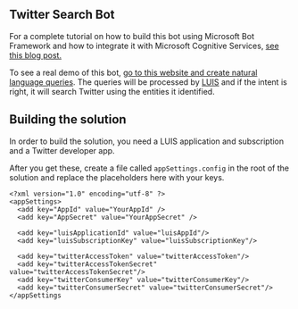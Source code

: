 Twitter Search Bot
--------------------------

For a complete tutorial on how to build this bot using Microsoft Bot Framework and how to integrate it with Microsoft Cognitive Services,  [see this blog post.](https://radu.microsoft.pub.ro/how-to-build-a-twitter-search-bot-using-microsoft-bot-framework-and-cognitive-services/)

To see a real demo of this bot, [go to this website and create natural language queries](http://twitter-search-bot.azurewebsites.net/bot.htm). The queries will be processed by [LUIS](http://luis.ai) and if the intent is right, it will search Twitter using the entities it identified.


Building the solution
------------------------------

In order to build the solution, you need a LUIS application and subscription and a Twitter developer app.

After you get these, create a file called `appSettings.config` in the root of the solution and replace the placeholders here with your keys.


    <?xml version="1.0" encoding="utf-8" ?>
    <appSettings>
      <add key="AppId" value="YourAppId" />
      <add key="AppSecret" value="YourAppSecret" />
    
      <add key="luisApplicationId" value="luisAppId"/>
      <add key="luisSubscriptionKey" value="luisSubscriptionKey"/>
    
      <add key="twitterAccessToken" value="twitterAccessToken"/>
      <add key="twitterAccessTokenSecret" value="twitterAccessTokenSecret"/>
      <add key="twitterConsumerKey" value="twitterConsumerKey"/>
      <add key="twitterConsumerSecret" value="twitterConsumerSecret"/>
    </appSettings



